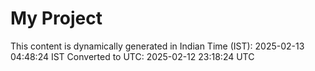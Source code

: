 # My Project

This content is dynamically generated in Indian Time (IST): 2025-02-13 04:48:24 IST
Converted to UTC: 2025-02-12 23:18:24 UTC
